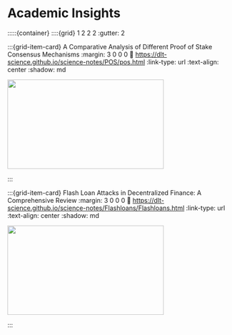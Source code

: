 # Academic Insights

:::::{container}
::::{grid} 1 2 2 2
:gutter: 2

:::{grid-item-card} A Comparative Analysis of Different Proof of Stake Consensus Mechanisms
:margin: 3 0 0 0
:link: https://dlt-science.github.io/science-notes/POS/pos.html
:link-type: url
:text-align: center
:shadow: md

<img src= "https://learn.swyftx.com/wp-content/uploads/2021/09/Proof-of-work-vs-prook-of-stake-.png"  width="350px" height="200px">

:::

:::{grid-item-card} Flash Loan Attacks in Decentralized Finance: A Comprehensive Review
:margin: 3 0 0 0
:link: https://dlt-science.github.io/science-notes/Flashloans/Flashloans.html
:link-type: url
:text-align: center
:shadow: md

<!-- <img src= "https://encrypted-tbn0.gstatic.com/images?q=tbn:ANd9GcTAEXtNCAmC7fsCJOrWer49tNsEzWI_Cx9ffg&usqp=CAU"> -->

<img src= "https://images.cointelegraph.com/images/717_aHR0cHM6Ly9zMy5jb2ludGVsZWdyYXBoLmNvbS9zdG9yYWdlL3VwbG9hZHMvdmlldy82OThiOTliNDM0ZGRlYWM3MGEzYzQ5YTcxMGZjYTUzNS5qcGc=.jpg" width="350px" height="200px">

:::
